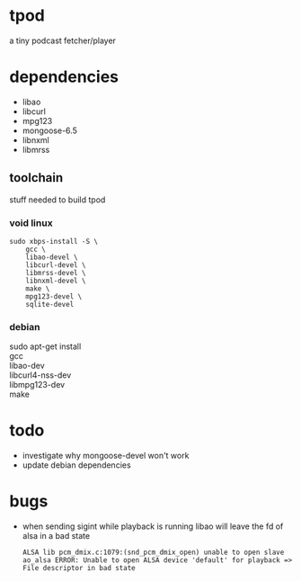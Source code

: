 # tpod
a tiny podcast fetcher/player

# dependencies
- libao
- libcurl
- mpg123
- mongoose-6.5
- libnxml
- libmrss

## toolchain
stuff needed to build tpod

### void linux
```
sudo xbps-install -S \
    gcc \
    libao-devel \
    libcurl-devel \
    libmrss-devel \
    libnxml-devel \
    make \
    mpg123-devel \
    sqlite-devel
```

### debian
sudo apt-get install \
    gcc \
    libao-dev \
    libcurl4-nss-dev \
    libmpg123-dev \
    make

# todo
- investigate why mongoose-devel won't work
- update debian dependencies

# bugs
- when sending sigint while playback is running libao will leave the fd of alsa in a bad state
    ```
    ALSA lib pcm_dmix.c:1079:(snd_pcm_dmix_open) unable to open slave
    ao_alsa ERROR: Unable to open ALSA device 'default' for playback => File descriptor in bad state
    ```
